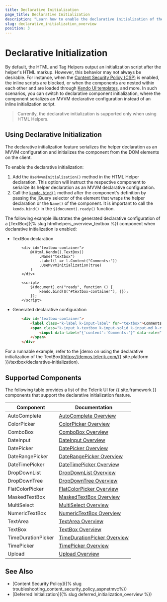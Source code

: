 ```yaml
---
title: Declarative Initialization
page_title: Declarative Initialization
description: "Learn how to enable the declarative initialization of the Telerik UI for {{ site.framework }} components."
slug: declarative_initialization_overview
position: 3
---
```


# Declarative Initialization

By default, the HTML and Tag Helpers output an initialization script after the helper's HTML markup. However, this behavior may not always be desirable. For instance, when the [Content Security Policy (CSP)](https://developer.mozilla.org/en-US/docs/Web/HTTP/CSP) is enabled, the inline scripts are blocked, or when the components are nested within each other and are loaded through [Kendo UI templates](https://docs.telerik.com/kendo-ui/framework/templates/overview), and more. In such scenarios, you can switch to declarative component initialization, where the component serializes an MVVM declarative configuration instead of an inline initialization script.

> Currently, the declarative initialization is supported only when using HTML Helpers.

## Using Declarative Initialization

The declarative initialization feature serializes the helper declaration as an MVVM configuration and initializes the component from the DOM elements on the client.

To enable the declarative initialization:

1. Add the `UseMvvmInitialization()` method in the HTML Helper declaration. This option will instruct the respective component to serialize its helper declaration as an MVVM declarative configuration.
1. Call the <a href="https://docs.telerik.com/kendo-ui/api/javascript/kendo/methods/bind" target="_blank">`kendo.bind()`</a> method after the component's definition by passing the jQuery selector of the element that wraps the helper declaration or the `Name()` of the component. It is important to call the `kendo.bind()` in the `$(document).ready()` function.

The following example illustrates the generated declarative configuration of a [TextBox]({% slug htmlhelpers_overview_textbox %}) component when declarative initialization is enabled:

* TextBox declaration

    ```HtmlHelper
        <div id="textbox-container">
            @(Html.Kendo().TextBox()
                .Name("textbox")
                .Label(l => l.Content("Comments:"))
                .UseMvvmInitialization(true)
            )
        </div>

        <script>
            $(document).on("ready", function () {
                kendo.bind($("#textbox-container"), {});
            });
        </script>
    ```

* Generated declarative configuration

    ```HTML
        <div id="textbox-container">
            <label class="k-label k-input-label" for="textbox">Comments:</label>
            <span class="k-input k-textbox k-input-solid k-input-md k-rounded-md">
                <input data-label="{'content':'Comments:'}" data-role="textbox" id="textbox" name="textbox" type="text" value="" aria-disabled="false" class="k-input-inner" autocomplete="off" style="width: 100%;">
            </span>
        </div>
    ```

For a runnable example, refer to the [demo on using the declarative initialization of the TextBox](https://demos.telerik.com/{{ site.platform }}/textbox/declarative-initialization).

## Supported Components

The following table provides a list of the Telerik UI for {{ site.framework }} components that support the declarative initialization feature.

| Component | Documentation |
|-----------|---------------|
| AutoComplete | [AutoComplete Overview](https://docs.telerik.com/{{site.platform}}/html-helpers/editors/autocomplete/overview) |
| ColorPicker | [ColorPicker Overview](https://docs.telerik.com/{{site.platform}}/html-helpers/editors/colorpicker/overview) |
| ComboBox | [ComboBox Overview](https://docs.telerik.com/{{site.platform}}/html-helpers/editors/combobox/overview) |
| DateInput | [DateInput Overview](https://docs.telerik.com/{{site.platform}}/html-helpers/editors/dateinput/overview) |
| DatePicker | [DatePicker Overview](https://docs.telerik.com/{{site.platform}}/html-helpers/editors/datepicker/overview) |
| DateRangePicker | [DateRangePicker Overview](https://docs.telerik.com/{{site.platform}}/html-helpers/editors/daterangepicker/overview) |
| DateTimePicker | [DateTimePicker Overview](https://docs.telerik.com/{{site.platform}}/html-helpers/editors/datetimepicker/overview) |
| DropDownList | [DropDownList Overview](https://docs.telerik.com/{{site.platform}}/html-helpers/editors/dropdownlist/overview) |
| DropDownTree | [DropDownTree Overview](https://docs.telerik.com/{{site.platform}}/html-helpers/editors/dropdowntree/overview) |
| FlatColorPicker | [FlatColorPicker Overview](https://docs.telerik.com/{{site.platform}}/html-helpers/editors/flatcolorpicker/overview) |
| MaskedTextBox | [MaskedTextBox Overview](https://docs.telerik.com/{{site.platform}}/html-helpers/editors/maskedtextbox/overview) |
| MultiSelect | [MultiSelect Overview](https://docs.telerik.com/{{site.platform}}/html-helpers/editors/multiselect/overview) |
| NumericTextBox | [NumericTextBox Overview](https://docs.telerik.com/{{site.platform}}/html-helpers/editors/numerictextbox/overview) |
| TextArea | [TextArea Overview](https://docs.telerik.com/{{site.platform}}/html-helpers/editors/textarea/overview) |
| TextBox | [TextBox Overview](https://docs.telerik.com/{{site.platform}}/html-helpers/editors/textbox/overview) |
| TimeDurationPicker | [TimeDurationPicker Overview](https://docs.telerik.com/{{site.platform}}/html-helpers/editors/timedurationpicker/overview) |
| TimePicker | [TimePicker Overview](https://docs.telerik.com/{{site.platform}}/html-helpers/editors/timepicker/overview) |
| Upload | [Upload Overview](https://docs.telerik.com/{{site.platform}}/html-helpers/editors/upload/overview) |

## See Also

* [Content Security Policy]({% slug troubleshooting_content_security_policy_aspnetmvc%})
* [Deferred Initialization]({% slug deferred_initialization_overview %})